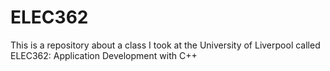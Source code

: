 # ELEC362
This is a repository about a class I took at the University of Liverpool called ELEC362: Application Development with C++
